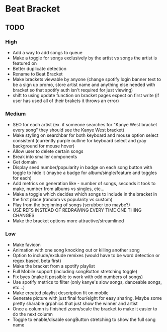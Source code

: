 # Beat Bracket
## TODO
### High
- Add a way to add songs to queue
- Make a toggle for songs exclusively by the artist vs songs the artist is featured on
- Better duplicate detection
- Rename to Beat Bracket
- Make brackets viewable by anyone (change spotify login banner text to be a sign up promo, store artist name and anything else needed with bracket so that spotify auth isn't required for just viewing)
- shift to using update function on bracket pages expect on first write (if user has used all of their brakets it throws an error)
### Medium
- SEO for each artist (ex. if someone searches for "Kanye West bracket every song" they should see the Kanye West bracket)
- Make styling on searchbar for both keyboard and mouse option select consistent (currently purple outline for keyboard select and gray background for mouse hover)
- Allow user to delete certain songs
- Break into smaller components
- Get domain
- Display seed number/popularity in badge on each song button with toggle to hide it (maybe a badge for album/single/feature and toggles for each)
- Add metrics on generation like - number of songs, seconds it took to make, number from albums vs singles, etc...
- Make a toggle which decides which songs to include in the bracket in the first place (random vs popularity vs custom)
- Play from the beginning of songs (scrubber too maybe?)
- USE REFS INSTEAD OF REDRAWING EVERY TIME ONE THING CHANGES
- Make the bracket options more attractive/streamlined
### Low
- Make favicon
- Animation with one song knocking out or killing another song
- Option to include/exclude remixes (would have to be word detection or regex based, beta first)
- Make the bracket from a spotify playlist
- Full Mobile support (including songButton stretching toggle)
- Fix byes (make it possible to work with odd numbers of songs)
- Use spotify metrics to filter (only kanye's slow songs, danceable songs, etc...)
- Make created playlist description fit on mobile
- Generate picture with just final four/eight for easy sharing. Maybe some pretty sharable grpahics that just show the winner and artist
- Once a column is finished zoom/scale the bracket to make it easier to do the next column
- Toggle to enable/disable songButton stretching to show the full song name